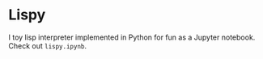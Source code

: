 # Lispy

I toy lisp interpreter implemented in Python for fun as a Jupyter notebook. Check out `lispy.ipynb`.